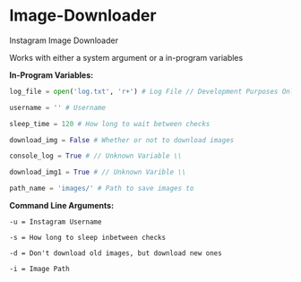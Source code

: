 # Image-Downloader
Instagram Image Downloader

Works with either a system argument or a in-program variables


__In-Program Variables:__


```Python
log_file = open('log.txt', 'r+') # Log File // Development Purposes Only \\

username = '' # Username

sleep_time = 120 # How long to wait between checks

download_img = False # Whether or not to download images

console_log = True # // Unknown Variable \\

download_img1 = True # // Unknown Varible \\

path_name = 'images/' # Path to save images to
```

__Command Line Arguments:__

```MS-DOS
-u = Instagram Username

-s = How long to sleep inbetween checks

-d = Don't download old images, but download new ones

-i = Image Path
```
